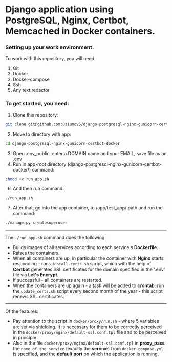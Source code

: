 # Django application using PostgreSQL, Nginx, Certbot, Memcached in Docker containers.

### Setting up your work environment.
To work with this repository, you will need:

1. Git
2. Docker
3. Docker-compose
4. Ssh
5. Any text redactor 

### To get started, you need:
1. Clone this repository:
  ```bash
  git clone git@github.com:DziumovS/django-postgresql-nginx-gunicorn-certbot-docker.git
  ```
2. Move to directory with app:
  ```bash
  cd django-postgresql-nginx-gunicorn-certbot-docker
  ```
3. Open .env_public, enter a DOMAIN name and your EMAIL, save file as an .env
4. Run in app-root directory (django-postgresql-nginx-gunicorn-certbot-docker/) command:
  ```bash
  chmod +x run_app.sh
  ```
6. And then run command:
  ```bash
  ./run_app.sh
  ```
7. After that, go into the app container, to /app/test_app/ path and run the command:
  ```bash
  ./manage.py createsuperuser
  ```

---
The `./run_app.sh` command does the following:
- Builds images of all services according to each service's <b>Dockerfile</b>.
- Raises the containers.
- When all containers are up, in particular the container with <b>Nginx</b> starts responding - runs `install-certs.sh` script, which with the help of <b>Certbot</b> generates SSL certificates for the domain specified in the '.env' file via <b>Let's Encrypt</b>.
- If successful - all containers are restarted.
- When the containers are up again - a task will be added to <b>crontab</b>: run the `update_certs.sh` script every second month of the year - this script renews SSL certificates.
---

Of the features:
- Pay attention to the script in `docker/proxy/run.sh` - where 5 variables are set via shielding. It is necessary for them to be correctly perceived in the `docker/proxy/nginx/default-ssl.conf.tpl` file and to be perceived in principle.
- Also in the file `docker/proxy/nginx/default-ssl.conf.tpl` in <b>proxy_pass</b> the `name of the service` (exactly the <b>service</b>) from `docker-compose.yml` is specified, and the <b>default port</b> on which the application is running.

